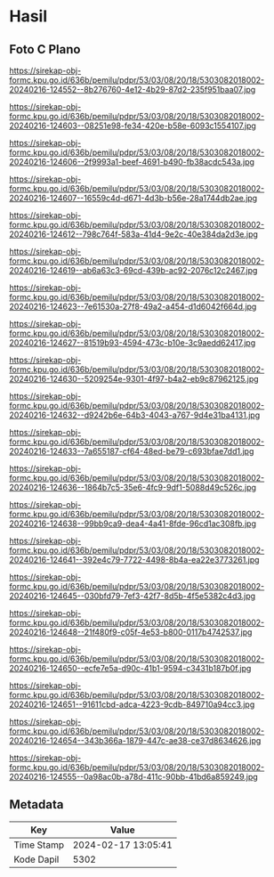 # Hasil

## Foto C Plano

https://sirekap-obj-formc.kpu.go.id/636b/pemilu/pdpr/53/03/08/20/18/5303082018002-20240216-124552--8b276760-4e12-4b29-87d2-235f951baa07.jpg

https://sirekap-obj-formc.kpu.go.id/636b/pemilu/pdpr/53/03/08/20/18/5303082018002-20240216-124603--08251e98-fe34-420e-b58e-6093c1554107.jpg

https://sirekap-obj-formc.kpu.go.id/636b/pemilu/pdpr/53/03/08/20/18/5303082018002-20240216-124606--2f9993a1-beef-4691-b490-fb38acdc543a.jpg

https://sirekap-obj-formc.kpu.go.id/636b/pemilu/pdpr/53/03/08/20/18/5303082018002-20240216-124607--16559c4d-d671-4d3b-b56e-28a1744db2ae.jpg

https://sirekap-obj-formc.kpu.go.id/636b/pemilu/pdpr/53/03/08/20/18/5303082018002-20240216-124612--798c764f-583a-41d4-9e2c-40e384da2d3e.jpg

https://sirekap-obj-formc.kpu.go.id/636b/pemilu/pdpr/53/03/08/20/18/5303082018002-20240216-124619--ab6a63c3-69cd-439b-ac92-2076c12c2467.jpg

https://sirekap-obj-formc.kpu.go.id/636b/pemilu/pdpr/53/03/08/20/18/5303082018002-20240216-124623--7e61530a-27f8-49a2-a454-d1d6042f664d.jpg

https://sirekap-obj-formc.kpu.go.id/636b/pemilu/pdpr/53/03/08/20/18/5303082018002-20240216-124627--81519b93-4594-473c-b10e-3c9aedd62417.jpg

https://sirekap-obj-formc.kpu.go.id/636b/pemilu/pdpr/53/03/08/20/18/5303082018002-20240216-124630--5209254e-9301-4f97-b4a2-eb9c87962125.jpg

https://sirekap-obj-formc.kpu.go.id/636b/pemilu/pdpr/53/03/08/20/18/5303082018002-20240216-124632--d9242b6e-64b3-4043-a767-9d4e31ba4131.jpg

https://sirekap-obj-formc.kpu.go.id/636b/pemilu/pdpr/53/03/08/20/18/5303082018002-20240216-124633--7a655187-cf64-48ed-be79-c693bfae7dd1.jpg

https://sirekap-obj-formc.kpu.go.id/636b/pemilu/pdpr/53/03/08/20/18/5303082018002-20240216-124636--1864b7c5-35e6-4fc9-9df1-5088d49c526c.jpg

https://sirekap-obj-formc.kpu.go.id/636b/pemilu/pdpr/53/03/08/20/18/5303082018002-20240216-124638--99bb9ca9-dea4-4a41-8fde-96cd1ac308fb.jpg

https://sirekap-obj-formc.kpu.go.id/636b/pemilu/pdpr/53/03/08/20/18/5303082018002-20240216-124641--392e4c79-7722-4498-8b4a-ea22e3773261.jpg

https://sirekap-obj-formc.kpu.go.id/636b/pemilu/pdpr/53/03/08/20/18/5303082018002-20240216-124645--030bfd79-7ef3-42f7-8d5b-4f5e5382c4d3.jpg

https://sirekap-obj-formc.kpu.go.id/636b/pemilu/pdpr/53/03/08/20/18/5303082018002-20240216-124648--21f480f9-c05f-4e53-b800-0117b4742537.jpg

https://sirekap-obj-formc.kpu.go.id/636b/pemilu/pdpr/53/03/08/20/18/5303082018002-20240216-124650--ecfe7e5a-d90c-41b1-9594-c3431b187b0f.jpg

https://sirekap-obj-formc.kpu.go.id/636b/pemilu/pdpr/53/03/08/20/18/5303082018002-20240216-124651--91611cbd-adca-4223-9cdb-849710a94cc3.jpg

https://sirekap-obj-formc.kpu.go.id/636b/pemilu/pdpr/53/03/08/20/18/5303082018002-20240216-124654--343b366a-1879-447c-ae38-ce37d8634626.jpg

https://sirekap-obj-formc.kpu.go.id/636b/pemilu/pdpr/53/03/08/20/18/5303082018002-20240216-124555--0a98ac0b-a78d-411c-90bb-41bd6a859249.jpg


## Metadata

| Key        | Value               |
| ---------- | ------------------- |
| Time Stamp | 2024-02-17 13:05:41 |
| Kode Dapil | 5302                |



